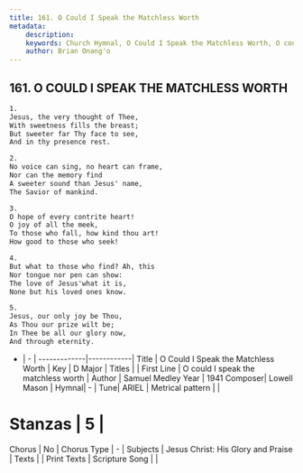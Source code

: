 ```yaml
---
title: 161. O Could I Speak the Matchless Worth
metadata:
    description: 
    keywords: Church Hymnal, O Could I Speak the Matchless Worth, O could I speak the matchless worth, 
    author: Brian Onang'o
---
```



## 161. O COULD I SPEAK THE MATCHLESS WORTH

```txt
1.
Jesus, the very thought of Thee, 
With sweetness fills the breast; 
But sweeter far Thy face to see, 
And in thy presence rest. 

2.
No voice can sing, no heart can frame, 
Nor can the memory find 
A sweeter sound than Jesus' name, 
The Savior of mankind. 

3.
O hope of every contrite heart! 
O joy of all the meek, 
To those who fall, how kind thou art! 
How good to those who seek! 

4.
But what to those who find? Ah, this 
Nor tongue nor pen can show: 
The love of Jesus'what it is, 
None but his loved ones know. 

5.
Jesus, our only joy be Thou, 
As Thou our prize wilt be; 
In Thee be all our glory now, 
And through eternity.

```

- |   -  |
-------------|------------|
Title | O Could I Speak the Matchless Worth |
Key | D Major |
Titles |  |
First Line | O could I speak the matchless worth |
Author | Samuel Medley
Year | 1941
Composer| Lowell Mason |
Hymnal|  - |
Tune| ARIEL |
Metrical pattern | |
# Stanzas | 5 |
Chorus | No |
Chorus Type | - |
Subjects | Jesus Christ: His Glory and Praise |
Texts |  |
Print Texts | 
Scripture Song |  |
  
